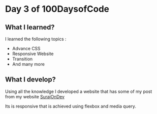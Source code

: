 # Day 3 of 100DaysofCode

## What I learned?

I learned the following topics :
- Advance CSS
- Responsive Website
- Transition
- And many more

## What I develop?

Using all the knowledge I developed a website that has some of my post from my website [SurajOnDev](https://surajondev.wordpress.com/)

Its is responsive that is achieved using flexbox and media query.
